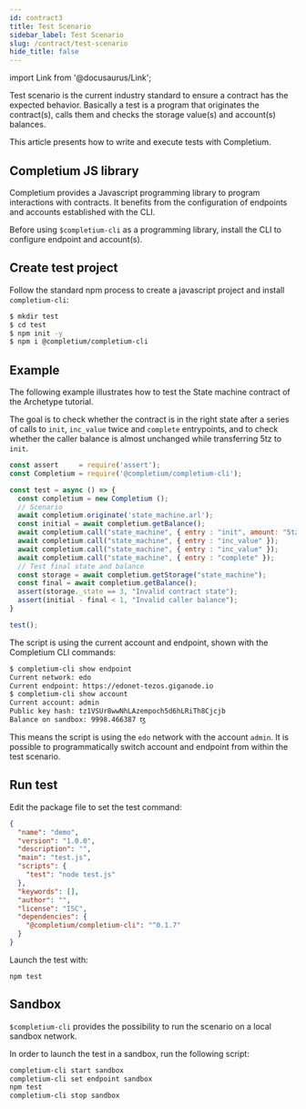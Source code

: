 ```yaml
---
id: contract3
title: Test Scenario
sidebar_label: Test Scenario
slug: /contract/test-scenario
hide_title: false
---
```

import Link from '@docusaurus/Link';


Test scenario is the current industry standard to ensure a contract has the expected behavior. Basically a test is a program that originates the contract(s), calls them and checks the storage value(s) and account(s) balances.

This article presents how to write and execute tests with Completium.

## Completium JS library

Completium provides a Javascript <Link to='/docs/cli/jslibrary'>programming library</Link> to program interactions with contracts. It benefits from the configuration of endpoints and accounts established with the <Link to='/docs/cli'>CLI</Link>.

Before using `$completium-cli` as a programming library, <Link to='/docs/cli'>install</Link> the CLI to configure <Link to='/docs/cli/network'>endpoint</Link> and <Link to='/docs/cli/account'>account(s)</Link>.

## Create test project

Follow the standard npm process to create a javascript project and install `completium-cli`:

```bash
$ mkdir test
$ cd test
$ npm init -y
$ npm i @completium/completium-cli
```

## Example

The following example illustrates how to test the <Link to='/docs/contract/tuto/archetype-statem'>State machine</Link> contract of the Archetype <Link to='/docs/contract/programming-language#archetype'>tutorial</Link>.

The goal is to check whether the contract is in the right state after a series of calls to `init`, `inc_value` twice and `complete` entrypoints, and to check whether the caller balance is almost unchanged while transferring 5tz to `init`.

```js title="test.js"
const assert     = require('assert');
const Completium = require('@completium/completium-cli');

const test = async () => {
  const completium = new Completium ();
  // Scenario
  await completium.originate('state_machine.arl');
  const initial = await completium.getBalance();
  await completium.call("state_machine", { entry : "init", amount: "5tz" });
  await completium.call("state_machine", { entry : "inc_value" });
  await completium.call("state_machine", { entry : "inc_value" });
  await completium.call("state_machine", { entry : "complete" });
  // Test final state and balance
  const storage = await completium.getStorage("state_machine");
  const final = await completium.getBalance();
  assert(storage._state == 3, "Invalid contract state");
  assert(initial - final < 1, "Invalid caller balance");
}

test();
```

The script is using the current account and endpoint, shown with the Completium <Link to='/docs/cli'>CLI</Link> commands:

```bash {1,4}
$ completium-cli show endpoint
Current network: edo
Current endpoint: https://edonet-tezos.giganode.io
$ completium-cli show account
Current account: admin
Public key hash: tz1VSUr8wwNhLAzempoch5d6hLRiTh8Cjcjb
Balance on sandbox: 9998.466387 ꜩ
```

This means the script is using the `edo` network with the account `admin`. It is possible to programmatically switch account and endpoint from within the test scenario.

## Run test

Edit the package file to set the test command:

```json {7} title="package.json"
{
  "name": "demo",
  "version": "1.0.0",
  "description": "",
  "main": "test.js",
  "scripts": {
    "test": "node test.js"
  },
  "keywords": [],
  "author": "",
  "license": "ISC",
  "dependencies": {
    "@completium/completium-cli": "^0.1.7"
  }
}
```

Launch the test with:

```
npm test
```

## Sandbox

`$completium-cli` provides the possibility to run the scenario on a local <Link to='/docs/cli/network#sandbox'>sandbox</Link> network.

In order to launch the test in a sandbox, run the following script:

```sh
completium-cli start sandbox
completium-cli set endpoint sandbox
npm test
completium-cli stop sandbox
```